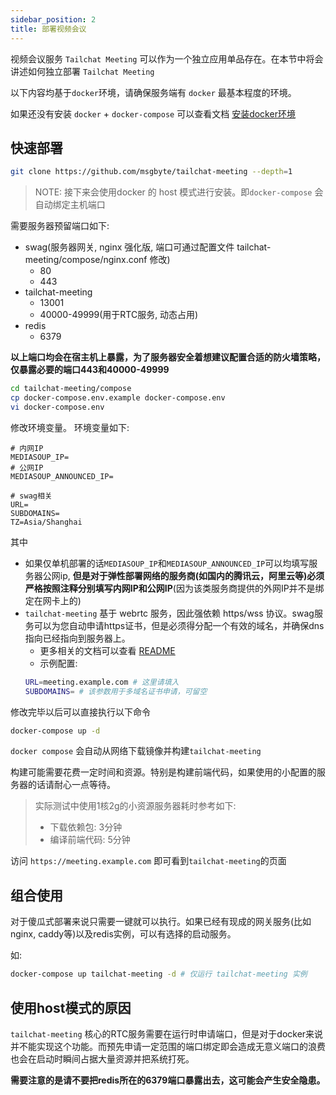 ```yaml
---
sidebar_position: 2
title: 部署视频会议
---
```


视频会议服务 `Tailchat Meeting` 可以作为一个独立应用单品存在。在本节中将会讲述如何独立部署 `Tailchat Meeting`

以下内容均基于`docker`环境，请确保服务端有 `docker` 最基本程度的环境。

如果还没有安装 `docker` + `docker-compose` 可以查看文档 [安装docker环境](../deployment/install-docker.md)

## 快速部署

```bash
git clone https://github.com/msgbyte/tailchat-meeting --depth=1
```


> NOTE: 接下来会使用docker 的 host 模式进行安装。即`docker-compose` 会自动绑定主机端口

需要服务器预留端口如下:
- swag(服务器网关, nginx 强化版, 端口可通过配置文件 tailchat-meeting/compose/nginx.conf 修改)
  - 80
  - 443
- tailchat-meeting
  - 13001
  - 40000-49999(用于RTC服务, 动态占用)
- redis
  - 6379

**以上端口均会在宿主机上暴露，为了服务器安全着想建议配置合适的防火墙策略，仅暴露必要的端口443和40000-49999**

```bash
cd tailchat-meeting/compose
cp docker-compose.env.example docker-compose.env
vi docker-compose.env
```

修改环境变量。
环境变量如下:

```
# 内网IP
MEDIASOUP_IP=
# 公网IP
MEDIASOUP_ANNOUNCED_IP=

# swag相关
URL=
SUBDOMAINS=
TZ=Asia/Shanghai
```

其中
- 如果仅单机部署的话`MEDIASOUP_IP`和`MEDIASOUP_ANNOUNCED_IP`可以均填写服务器公网ip, **但是对于弹性部署网络的服务商(如国内的腾讯云，阿里云等)必须严格按照注释分别填写内网IP和公网IP**(因为该类服务商提供的外网IP并不是绑定在网卡上的)
- `tailchat-meeting` 基于 webrtc 服务，因此强依赖 https/wss 协议。swag服务可以为您自动申请https证书，但是必须得分配一个有效的域名，并确保dns指向已经指向到服务器上。
  - 更多相关的文档可以查看 [README](https://github.com/linuxserver/docker-letsencrypt/blob/master/README.md)
  - 示例配置:
  ```bash
  URL=meeting.example.com # 这里请填入
  SUBDOMAINS= # 该参数用于多域名证书申请，可留空
  ```


修改完毕以后可以直接执行以下命令

```bash
docker-compose up -d
```

`docker compose` 会自动从网络下载镜像并构建`tailchat-meeting`

构建可能需要花费一定时间和资源。特别是构建前端代码，如果使用的小配置的服务器的话请耐心一点等待。

> 实际测试中使用1核2g的小资源服务器耗时参考如下:
> - 下载依赖包: 3分钟
> - 编译前端代码: 5分钟

访问 `https://meeting.example.com` 即可看到`tailchat-meeting`的页面

## 组合使用

对于傻瓜式部署来说只需要一键就可以执行。如果已经有现成的网关服务(比如nginx, caddy等)以及redis实例，可以有选择的启动服务。

如:

```bash
docker-compose up tailchat-meeting -d # 仅运行 tailchat-meeting 实例
```


## 使用host模式的原因

`tailchat-meeting` 核心的RTC服务需要在运行时申请端口，但是对于docker来说并不能实现这个功能。而预先申请一定范围的端口绑定即会造成无意义端口的浪费也会在启动时瞬间占据大量资源并把系统打死。

**需要注意的是请不要把redis所在的6379端口暴露出去，这可能会产生安全隐患。**
